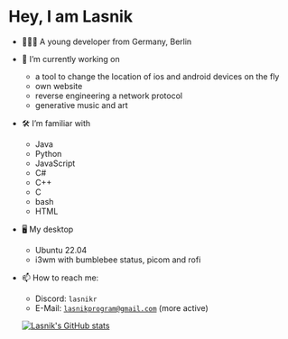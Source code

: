 <h1> Hey, I am Lasnik </h1>

- 👨🏻‍💻 A young developer from Germany, Berlin

- 🔭 I’m currently working on
  - a tool to change the location of ios and android devices on the fly
  - own website
  - reverse engineering a network protocol
  - generative music and art
  
- 🛠 I’m familiar with
  - Java
  - Python
  - JavaScript
  - C#
  - C++
  - C
  - bash
  - HTML
 
- 🖥️ My desktop
  - Ubuntu 22.04
  - i3wm with bumblebee status, picom and rofi

- 📫 How to reach me:
  - Discord:  ```lasnikr```
  - E-Mail:   [```lasnikprogram@gmail.com```](mailto:lasnikprogram@gmail.com) (more active)
  
  [![Lasnik's GitHub stats](https://github-readme-stats.vercel.app/api?username=lasnikprogram)](https://github.com/anuraghazra/github-readme-stats)
  

